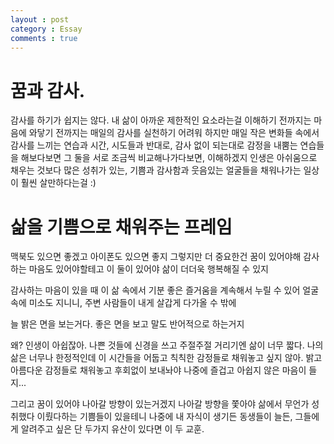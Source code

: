 ```yaml
---
layout : post
category : Essay
comments : true
---
```



# 꿈과 감사.

감사를 하기가 쉽지는 않다.
내 삶이 아까운 제한적인 요소라는걸 이해하기 전까지는
마음에 와닿기 전까지는
매일의 감사를 실천하기 어려워
하지만 매일 작은 변화들 속에서 감사를 느끼는 연습과 시간, 시도들과
반대로, 감사 없이 되는대로 감정을 내뿜는 연습들을 해보다보면
그 둘을 서로 조금씩 비교해나가다보면, 이해하겠지
인생은 아쉬움으로 채우는 것보다
많은 성취가 있는, 기쁨과 감사함과 웃음있는 얼굴들을 채워나가는 일상이 훨씬 살만하다는걸 :)

# 삶을 기쁨으로 채워주는 프레임

맥북도 있으면 좋겠고
아이폰도 있으면 좋지
그렇지만 더 중요한건 꿈이 있어야해
감사하는 마음도 있어야할테고
이 둘이 있어야 삶이 더더욱 행복해질 수 있지

감사하는 마음이 있을 때 이 삶 속에서 기분 좋은 즐거움을 계속해서 누릴 수 있어
얼굴 속에 미소도 지니니, 주변 사람들이 내게 살갑게 다가올 수 밖에

늘 밝은 면을 보는거다.
좋은 면을 보고
말도 반어적으로 하는거지

왜?
인생이 아쉽잖아.
나쁜 것들에 신경을 쓰고 주절주절 거리기엔
삶이 너무 짧다.
나의 삶은 너무나 한정적인데 이 시간들을 어둡고 칙칙한 감정들로 채워놓고 싶지 않아.
밝고 아름다운 감정들로 채워놓고
후회없이 보내놔야 나중에 즐겁고 아쉽지 않은 마음이 들지...

그리고 꿈이 있어야 나아갈 방향이 있는거겠지
나아갈 방향을 쫓아야
삶에서 무언가 성취했다 이뤘다하는 기쁨들이 있을테니
나중에 내 자식이 생기든 동생들이 늘든, 그들에게 알려주고 싶은 단 두가지 유산이 있다면
이 두 교훈.
